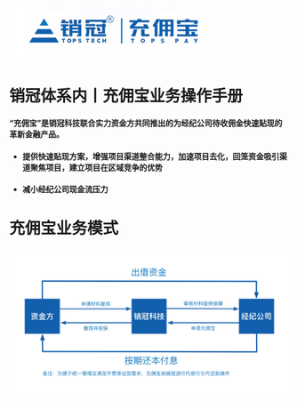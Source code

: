# ![](/assets66/import.png)

# 销冠体系内丨充佣宝业务操作手册

#### “充佣宝”是销冠科技联合实力资金方共同推出的为经纪公司待收佣金快速贴现的革新金融产品。

* #### 提供快速贴现方案，增强项目渠道整合能力，加速项目去化，回笼资金吸引渠道聚焦项目，建立项目在区域竞争的优势
* #### 减小经纪公司现金流压力

# 充佣宝业务模式

![](/1/import.png)

